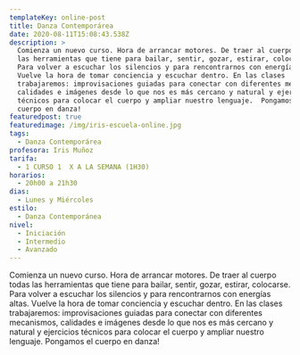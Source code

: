 ```yaml
---
templateKey: online-post
title: Danza Contemporárea
date: 2020-08-11T15:08:43.538Z
description: >
  Comienza un nuevo curso. Hora de arrancar motores. De traer al cuerpo todas
  las herramientas que tiene para bailar, sentir, gozar, estirar, colocarse.
  Para volver a escuchar los silencios y para rencontrarnos con energías altas.
  Vuelve la hora de tomar conciencia y escuchar dentro. En las clases
  trabajaremos: improvisaciones guiadas para conectar con diferentes mecanismos,
  calidades e imágenes desde lo que nos es más cercano y natural y ejercicios
  técnicos para colocar el cuerpo y ampliar nuestro lenguaje.  Pongamos el
  cuerpo en danza!
featuredpost: true
featuredimage: /img/iris-escuela-online.jpg
tags:
  - Danza Contemporárea
profesora: Iris Muñoz
tarifa:
  - 1 CURSO 1  X A LA SEMANA (1H30)
horarios:
  - 20h00 a 21h30
dias:
  - Lunes y Miércoles
estilo:
  - Danza Contemporánea
nivel:
  - Iniciación
  - Intermedio
  - Avanzado
---
```


Comienza un nuevo curso. Hora de arrancar motores. De traer al cuerpo todas las herramientas que tiene para bailar, sentir, gozar, estirar, colocarse. Para volver a escuchar los silencios y para rencontrarnos con energías altas. Vuelve la hora de tomar conciencia y escuchar dentro.
En las clases trabajaremos: improvisaciones guiadas para conectar con diferentes mecanismos, calidades e imágenes desde lo que nos es más cercano y natural y ejercicios técnicos para colocar el cuerpo y ampliar nuestro lenguaje. 
Pongamos el cuerpo en danza!
